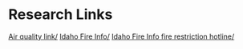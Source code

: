 # Research Links


[Air quality link/](https://airnow.gov/)
[Idaho Fire Info/](http://www.idahofireinfo.com/search/label/Eastern)
[Idaho Fire Info fire restriction hotline/](1-844-433-4737) 

